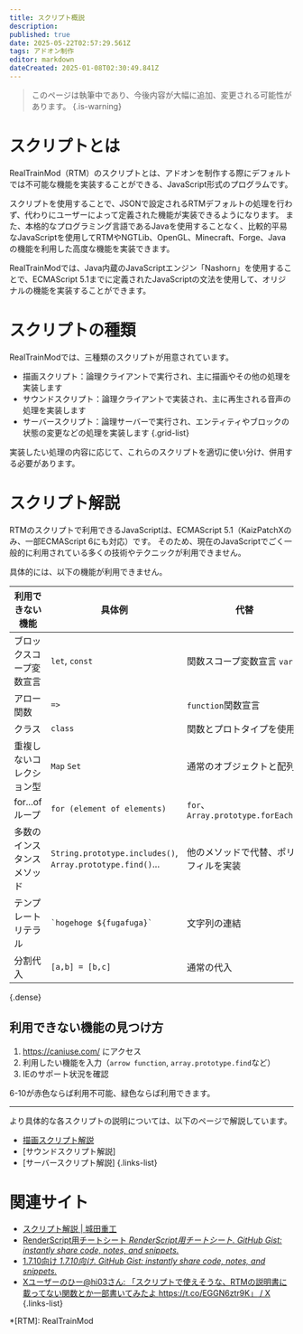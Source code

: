 ```yaml
---
title: スクリプト概説
description: 
published: true
date: 2025-05-22T02:57:29.561Z
tags: アドオン制作
editor: markdown
dateCreated: 2025-01-08T02:30:49.841Z
---
```


> このページは執筆中であり、今後内容が大幅に追加、変更される可能性があります。
{.is-warning}

# スクリプトとは
RealTrainMod（RTM）のスクリプトとは、アドオンを制作する際にデフォルトでは不可能な機能を実装することができる、JavaScript形式のプログラムです。

スクリプトを使用することで、JSONで設定されるRTMデフォルトの処理を行わず、代わりにユーザーによって定義された機能が実装できるようになります。
また、本格的なプログラミング言語であるJavaを使用することなく、比較的平易なJavaScriptを使用してRTMやNGTLib、OpenGL、Minecraft、Forge、Javaの機能を利用した高度な機能を実装できます。

RealTrainModでは、Java内蔵のJavaScriptエンジン「Nashorn」を使用することで、ECMAScript 5.1までに定義されたJavaScriptの文法を使用して、オリジナルの機能を実装することができます。

# スクリプトの種類
RealTrainModでは、三種類のスクリプトが用意されています。

- 描画スクリプト：論理クライアントで実行され、主に描画やその他の処理を実装します
- サウンドスクリプト：論理クライアントで実装され、主に再生される音声の処理を実装します
- サーバースクリプト：論理サーバーで実行され、エンティティやブロックの状態の変更などの処理を実装します
{.grid-list}

実装したい処理の内容に応じて、これらのスクリプトを適切に使い分け、併用する必要があります。

# スクリプト解説
RTMのスクリプトで利用できるJavaScriptは、ECMAScript 5.1（KaizPatchXのみ、一部ECMAScript 6にも対応）です。
そのため、現在のJavaScriptでごく一般的に利用されている多くの技術やテクニックが利用できません。

具体的には、以下の機能が利用できません。

| 利用できない機能 | 具体例 | 代替 |
| --- | --- | --- |
| ブロックスコープ変数宣言 | `let`, `const` | 関数スコープ変数宣言 `var` |
| アロー関数 | `=>` | `function`関数宣言 |
| クラス | `class` | 関数とプロトタイプを使用 |
| 重複しないコレクション型 | `Map` `Set` | 通常のオブジェクトと配列 |
| for...ofループ | `for (element of elements)` | `for`、`Array.prototype.forEach()` |
| 多数のインスタンスメソッド | `String.prototype.includes()`, `Array.prototype.find()`... | 他のメソッドで代替、ポリフィルを実装 | |
| テンプレートリテラル | `` `hogehoge ${fugafuga}` `` | 文字列の連結 |
| 分割代入 | `[a,b] = [b,c]` | 通常の代入 |
{.dense}

## 利用できない機能の見つけ方

1. https://caniuse.com/ にアクセス
2. 利用したい機能を入力（`arrow function`, `array.prototype.find`など）
3. IEのサポート状況を確認

6-10が赤色ならば利用不可能、緑色ならば利用できます。




---


より具体的な各スクリプトの説明については、以下のページで解説しています。

- [描画スクリプト解説](/ja/addon-dev/script/render-script)
- [サウンドスクリプト解説]
- [サーバースクリプト解説]
{.links-list}

# 関連サイト
- [スクリプト解説 | 城田重工](https://www.hi03s.com/blog)
- [RenderScript用チートシート *RenderScript用チートシート. GitHub Gist: instantly share code, notes, and snippets.*](https://gist.github.com/Kai-Z-JP/2edadce21011125d6465ed6401ac4842)
- [1.7.10向け *1.7.10向け. GitHub Gist: instantly share code, notes, and snippets.*](https://gist.github.com/Kai-Z-JP/0dd0cba11592305cdbf859311718f43f)
- [Xユーザーのひー@hi03さん: 「スクリプトで使えそうな、RTMの説明書に載ってない関数とか一部書いてみたよ https://t.co/EGGN6ztr9K」 / X](https://x.com/hi03_s/status/1044613004644376577)
{.links-list}

*[RTM]: RealTrainMod